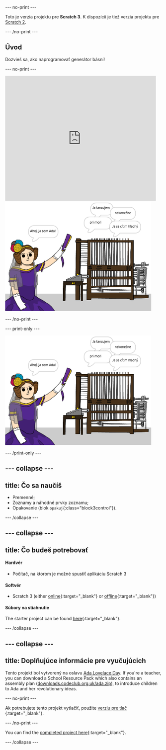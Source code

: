 \--- no-print \---

Toto je verzia projektu pre **Scratch 3**. K dispozícii je tiež verzia projektu pre [Scratch 2](https://projects.raspberrypi.org/en/projects/poetry-generator-scratch2).

\--- /no-print \---

## Úvod

Dozvieš sa, ako naprogramovať generátor básní!

\--- no-print \---

<div class="scratch-preview">
  <iframe allowtransparency="true" width="485" height="402" src="https://scratch.mit.edu/projects/embed/77844926/?autostart=false" frameborder="0" scrolling="no"></iframe>
  <img src="images/poetry-final.png">
</div>

\--- /no-print \---

\--- print-only \---

![snímka obrazovky hry](images/poetry-final.png)

\--- /print-only \---

## \--- collapse \---

## title: Čo sa naučíš

+ Premenné;
+ Zoznamy a náhodné prvky zoznamu;
+ Opakovanie (blok `opakuj`{:class="block3control"}).

\--- /collapse \---

## \--- collapse \---

## title: Čo budeš potrebovať

#### Hardvér

+ Počítač, na ktorom je možné spustiť aplikáciu Scratch 3

#### Softvér

+ Scratch 3 (either [online](https://rpf.io/scratchon){:target="_blank"} or [offline](https://rpf.io/scratchoff){:target="_blank"})

#### Súbory na stiahnutie

The starter project can be found [here](https://rpf.io/p/en/poetry-generator-go){:target="_blank"}.

\--- /collapse \---

## \--- collapse \---

## title: Doplňujúce informácie pre vyučujúcich

Tento projekt bol vytvorený na oslavu [Ada Lovelace Day](https://findingada.com). If you're a teacher, you can download a School Resource Pack which also contains an assembly plan ([downloads.codeclub.org.uk/ada.zip](https://downloads.codeclub.org.uk/ada.zip)), to introduce children to Ada and her revolutionary ideas.

\--- no-print \---

Ak potrebujete tento projekt vytlačiť, použite [ verziu pre tlač ](https://projects.raspberrypi.org/en/projects/poetry-generator/print){:target="_blank"}.

\--- /no-print \---

You can find the [completed project here](https://rpf.io/p/en/poetry-generator-get){:target="_blank"}.

\--- /collapse \---